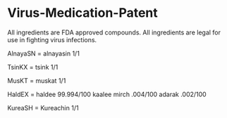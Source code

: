 # Virus-Medication-Patent
All ingredients are FDA approved compounds.
All ingredients are legal for use in fighting virus infections.

AlnayaSN = alnayasin 1/1

TsinKX = tsink 1/1

MusKT = muskat 1/1

HaldEX = haldee 99.994/100
kaalee mirch .004/100
adarak .002/100

KureaSH = Kureachin 1/1
